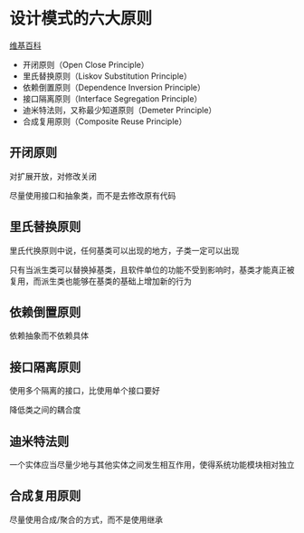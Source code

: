 # 设计模式的六大原则

[维基百科](https://zh.wikipedia.org/wiki/SOLID_(面向对象设计))

* 开闭原则（Open Close Principle）
* 里氏替换原则（Liskov Substitution Principle）
* 依赖倒置原则（Dependence Inversion Principle）
* 接口隔离原则（Interface Segregation Principle）
* 迪米特法则，又称最少知道原则（Demeter Principle）
* 合成复用原则（Composite Reuse Principle）

## 开闭原则

对扩展开放，对修改关闭

尽量使用接口和抽象类，而不是去修改原有代码

## 里氏替换原则

里氏代换原则中说，任何基类可以出现的地方，子类一定可以出现

只有当派生类可以替换掉基类，且软件单位的功能不受到影响时，基类才能真正被复用，而派生类也能够在基类的基础上增加新的行为

## 依赖倒置原则

依赖抽象而不依赖具体

## 接口隔离原则

使用多个隔离的接口，比使用单个接口要好

降低类之间的耦合度

## 迪米特法则

一个实体应当尽量少地与其他实体之间发生相互作用，使得系统功能模块相对独立

## 合成复用原则

尽量使用合成/聚合的方式，而不是使用继承
